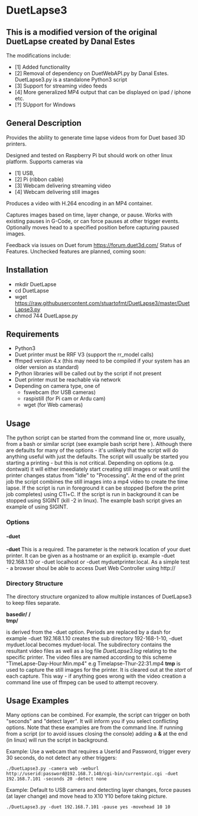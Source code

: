 # DuetLapse3

## This is a modified version of the original DuetLapse created by Danal Estes

The modifications include:
- [1] Added functionality
- [2] Removal of dependency on DuetWebAPI.py by Danal Estes.  DuetLapse3.py is a standalone Python3 script
- [3] Support for streaming video feeds
- [4] More generalized MP4 output that can be displayed on ipad / iphone etc.
- [?] SUpport for Windows

## General Description
Provides the ability to generate time lapse videos from for Duet based 3D printers.

Designed and tested on Raspberry Pi but should work on other linux platform. Supports cameras via
- [1] USB,
- [2] Pi (ribbon cable)
- [3] Webcam delivering streaming video
- [4] Webcam delivering still images

Produces a video with H.264 encoding in an MP4 container. 

Captures images based on time, layer change, or pause.  Works with existing pauses in G-Code, or can force pauses at other trigger events. Optionally moves head to a specified position before capturing paused images.

Feedback via issues on Duet forum https://forum.duet3d.com/
Status of Features.  Unchecked features are planned, coming soon:

## Installation
* mkdir DuetLapse
* cd DuetLapse
* wget https://raw.githubusercontent.com/stuartofmt/DuetLapse3/master/DuetLapse3.py
* chmod 744 DuetLapse.py


## Requirements 

* Python3
* Duet printer must be RRF V3 (support the rr_model calls)
* ffmped version 4.x (this may need to be compiled if your system has an older version as standard)
* Python libraries will be called out by the script if not present
* Duet printer must be reachable via network
* Depending on camera type, one of
  * fswebcam (for USB cameras)
  * raspistill (for Pi cam or Ardu cam)
  * wget (for Web cameras)
  
## Usage

The python script can be started from the command line or, more usually, from a bash or similar script (see example bash script here  ).  Although there are defaults for many of the options - it's unlikely that the script will do anything useful with just the defaults.
The script will usually be started you starting a printing - but this is not critical.  Depending on options (e.g. dontwait) it will either imeediately start creating still images or wait until the printer changes status from "Idle" to "Processing".  At the end of the print job the script combines the still images into a mp4 video to create the time lapse.  If the script is run in foreground it can be stopped (before the print job completes) using CTl+C.  If the script is run in background it can be stopped using SIGINT (kill -2 <pid> in linux).  The example bash script gives an example of using SIGINT. 

### Options

#### -duet

**-duet <ip address>**  This is a required.  The parameter <ip address> is the network location of your duet printer.  It can be given as a hostname or an explicit ip.
 example -duet 192.168.1.10 or -duet localhost or -duet myduetprinter.local.   As a simple test - a browser shoul be able to access Duet Web Controller using http://<ip address>


### Directory Structure

The directory structure organized to allow multiple instances of DuetLapse3 to keep files separate.  

**basedir/**
        **<duet address>/**   
                      **tmp/**
 
**<duet address>** is derived from the -duet option.  Periods are replaced by a dash for example -duet 192.168.1.10 creates the sub directory 192-168-1-10, -duet myduet.local becomes myduet-local.
 The <duet address> subdirectory contains the resultant video files as well as a log file *DuetLapse3.log* relating to the specific printer.  The video files are named according to this scheme  "TimeLapse-Day-Hour:Min.mp4"  e.g  Timelapse-Thur-22:31.mp4
**tmp** is used to capture the still images for the printer. It is cleared out at the *start* of each capture.  This way - if anything goes wrong with the video creation a command line use of ffmpeg can be used to attempt recovery.  
 

## Usage Examples

Many options can be combined.  For example, the script can trigger on both "seconds" and "detect layer". It will inform you if you select conflicting options.
Note that these examples are from the command line.  If running from a script (or to avoid issues closing the console) adding a **&** at the end (in linux) will run the script in background.

Example: Use a webcam that requires a UserId and Password, trigger every 30 seconds, do not detect any other triggers:
```
./DuetLapse3.py -camera web -weburl http://userid:password@192.168.7.140/cgi-bin/currentpic.cgi -duet 192.168.7.101 -seconds 20 -detect none
```
Example: Default to USB camera and detecting layer changes, force pauses (at layer change) and move head to X10 Y10 before taking picture.
```
./DuetLapse3.py -duet 192.168.7.101 -pause yes -movehead 10 10
```


  

